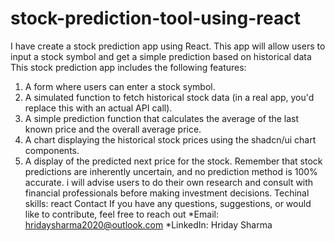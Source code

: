 # stock-prediction-tool-using-react
I have create a stock prediction app using React. This app will allow users to input a stock symbol and get a simple prediction based on historical data
This stock prediction app includes the following features:

1. A form where users can enter a stock symbol.
2. A simulated function to fetch historical stock data (in a real app, you'd replace this with an actual API call).
3. A simple prediction function that calculates the average of the last known price and the overall average price.
4. A chart displaying the historical stock prices using the shadcn/ui chart components.
5. A display of the predicted next price for the stock.
   Remember that stock predictions are inherently uncertain, and no prediction method is 100% accurate. i will advise users to do their own research and consult with financial professionals before making investment decisions.
   Techinal skills:
   react
   Contact If you have any questions, suggestions, or would like to contribute, feel free to reach out *Email: hridaysharma2020@outlook.com *LinkedIn: Hriday Sharma
